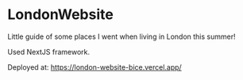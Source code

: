 # LondonWebsite

Little guide of some places I went when living in London this summer!

Used NextJS framework.

Deployed at: https://london-website-bice.vercel.app/
